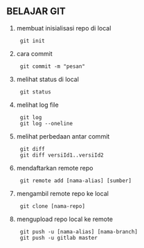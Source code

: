 ## BELAJAR GIT 

1. membuat inisialisasi repo di local

        git init

2. cara commit
        
        git commit -m "pesan"

3. melihat status di local

        git status

4. melihat log file

        git log
        git log --oneline

5. melihat perbedaan antar commit

        git diff
        git diff versiId1..versiId2

6. mendaftarkan remote repo

        git remote add [nama-alias] [sumber]

7. mengambil remote repo ke local

        git clone [nama-repo]

8. mengupload repo local ke remote

        git push -u [nama-alias] [nama-branch]
        git push -u gitlab master